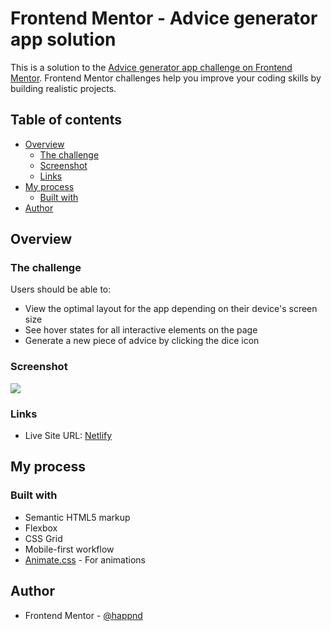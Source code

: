 # Frontend Mentor - Advice generator app solution

This is a solution to the [Advice generator app challenge on Frontend Mentor](https://www.frontendmentor.io/challenges/advice-generator-app-QdUG-13db). Frontend Mentor challenges help you improve your coding skills by building realistic projects.

## Table of contents

- [Overview](#overview)
  - [The challenge](#the-challenge)
  - [Screenshot](#screenshot)
  - [Links](#links)
- [My process](#my-process)
  - [Built with](#built-with)
- [Author](#author)

## Overview

### The challenge

Users should be able to:

- View the optimal layout for the app depending on their device's screen size
- See hover states for all interactive elements on the page
- Generate a new piece of advice by clicking the dice icon

### Screenshot

![](images/advice.png.jpg)

### Links

- Live Site URL: [Netlify](https://advice-appgen.netlify.app/)

## My process

### Built with

- Semantic HTML5 markup
- Flexbox
- CSS Grid
- Mobile-first workflow
- [Animate.css](https://animate.style) - For animations

## Author

- Frontend Mentor - [@happnd](https://www.frontendmentor.io/profile/happnd)
